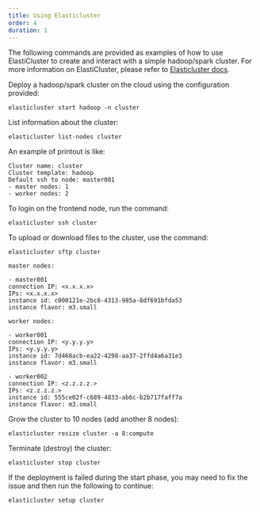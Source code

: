 ```yaml
---
title: Using Elasticluster
order: 4
duration: 1
---
```


The following commands are provided as examples of how to use ElastiCluster to create and interact with a simple hadoop/spark cluster. For more information on ElastiCluster, please refer to [Elasticluster docs](https://elasticluster.readthedocs.org/).

Deploy a hadoop/spark cluster on the cloud using the configuration provided:
```
elasticluster start hadoop -n cluster
```

List information about the cluster:
```
elasticluster list-nodes cluster
```

An example of printout is like:
```
Cluster name: cluster
Cluster template: hadoop
Default ssh to node: master001
- master nodes: 1
- worker nodes: 2
```

To login on the frontend node, run the command:
```
elasticluster ssh cluster
```

To upload or download files to the cluster, use the command:
```
elasticluster sftp cluster
 
master nodes:
 
- master001
connection IP: <x.x.x.x>
IPs: <x.x.x.x>
instance id: c000121e-2bc8-4313-985a-8df691bfda53
instance flavor: m3.small
 
worker nodes:
 
- worker001
connection IP: <y.y.y.y>
IPs: <y.y.y.y>
instance id: 7d468acb-ea22-4298-aa37-2ffd4a6a31e3
instance flavor: m3.small
 
- worker002
connection IP: <z.z.z.z.>
IPs: <z.z.z.z.>
instance id: 555ce02f-c689-4833-ab6c-b2b717faff7a
instance flavor: m3.small
```

Grow the cluster to 10 nodes (add another 8 nodes):
```
elasticluster resize cluster -a 8:compute
```

Terminate (destroy) the cluster:
```
elasticluster stop cluster
```

If the deployment is failed during the start phase, you may need to fix the issue and then run the following to continue:
```
elasticluster setup cluster
```
